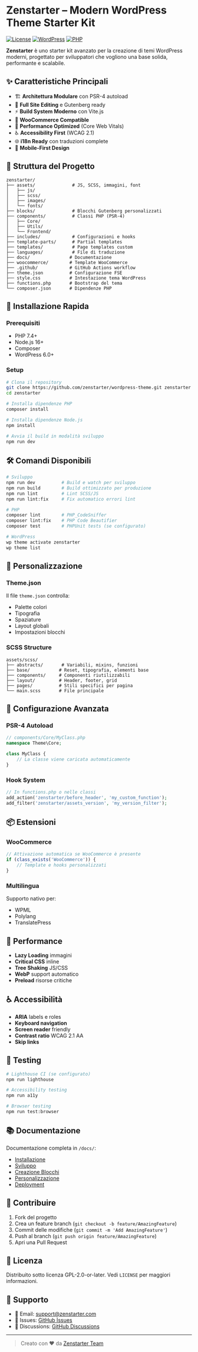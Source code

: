 
# Zenstarter – Modern WordPress Theme Starter Kit

[![License](https://img.shields.io/badge/license-GPL--2.0--or--later-blue.svg)](LICENSE)
[![WordPress](https://img.shields.io/badge/WordPress-6.0%2B-blue.svg)](https://wordpress.org)
[![PHP](https://img.shields.io/badge/PHP-7.4%2B-purple.svg)](https://php.net)

**Zenstarter** è uno starter kit avanzato per la creazione di temi WordPress moderni, progettato per sviluppatori che vogliono una base solida, performante e scalabile.

## ✨ Caratteristiche Principali

- 🏗️ **Architettura Modulare** con PSR-4 autoload
- 🎨 **Full Site Editing** e Gutenberg ready
- ⚡ **Build System Moderno** con Vite.js
- 🛒 **WooCommerce Compatible** 
- 🚀 **Performance Optimized** (Core Web Vitals)
- ♿ **Accessibility First** (WCAG 2.1)
- 🌐 **i18n Ready** con traduzioni complete
- 📱 **Mobile-First Design**

## 📁 Struttura del Progetto

```
zenstarter/
├── assets/              # JS, SCSS, immagini, font
│   ├── js/
│   ├── scss/
│   ├── images/
│   └── fonts/
├── blocks/              # Blocchi Gutenberg personalizzati
├── components/          # Classi PHP (PSR-4)
│   ├── Core/
│   ├── Utils/
│   └── Frontend/
├── includes/            # Configurazioni e hooks
├── template-parts/      # Partial templates
├── templates/           # Page templates custom
├── languages/           # File di traduzione
├── docs/               # Documentazione
├── woocommerce/        # Template WooCommerce
├── .github/            # GitHub Actions workflow
├── theme.json          # Configurazione FSE
├── style.css           # Intestazione tema WordPress
├── functions.php       # Bootstrap del tema
└── composer.json       # Dipendenze PHP
```

## 🚀 Installazione Rapida

### Prerequisiti
- PHP 7.4+
- Node.js 16+
- Composer
- WordPress 6.0+

### Setup

```bash
# Clona il repository
git clone https://github.com/zenstarter/wordpress-theme.git zenstarter
cd zenstarter

# Installa dipendenze PHP
composer install

# Installa dipendenze Node.js
npm install

# Avvia il build in modalità sviluppo
npm run dev
```

## 🛠️ Comandi Disponibili

```bash
# Sviluppo
npm run dev          # Build e watch per sviluppo
npm run build        # Build ottimizzato per produzione
npm run lint         # Lint SCSS/JS
npm run lint:fix     # Fix automatico errori lint

# PHP
composer lint        # PHP_CodeSniffer
composer lint:fix    # PHP Code Beautifier
composer test        # PHPUnit tests (se configurato)

# WordPress
wp theme activate zenstarter
wp theme list
```

## 🎨 Personalizzazione

### Theme.json
Il file `theme.json` controlla:
- Palette colori
- Tipografia
- Spaziature
- Layout globali
- Impostazioni blocchi

### SCSS Structure
```
assets/scss/
├── abstracts/       # Variabili, mixins, funzioni
├── base/           # Reset, tipografia, elementi base
├── components/     # Componenti riutilizzabili
├── layout/         # Header, footer, grid
├── pages/          # Stili specifici per pagina
└── main.scss       # File principale
```

## 🔧 Configurazione Avanzata

### PSR-4 Autoload
```php
// components/Core/MyClass.php
namespace Theme\Core;

class MyClass {
    // La classe viene caricata automaticamente
}
```

### Hook System
```php
// In functions.php o nelle classi
add_action('zenstarter/before_header', 'my_custom_function');
add_filter('zenstarter/assets_version', 'my_version_filter');
```

## 📦 Estensioni

### WooCommerce
```php
// Attivazione automatica se WooCommerce è presente
if (class_exists('WooCommerce')) {
    // Template e hooks personalizzati
}
```

### Multilingua
Supporto nativo per:
- WPML
- Polylang  
- TranslatePress

## 🚀 Performance

- **Lazy Loading** immagini
- **Critical CSS** inline
- **Tree Shaking** JS/CSS
- **WebP** support automatico
- **Preload** risorse critiche

## ♿ Accessibilità

- **ARIA** labels e roles
- **Keyboard navigation**
- **Screen reader** friendly
- **Contrast ratio** WCAG 2.1 AA
- **Skip links**

## 🧪 Testing

```bash
# Lighthouse CI (se configurato)
npm run lighthouse

# Accessibility testing
npm run a11y

# Browser testing
npm run test:browser
```

## 📚 Documentazione

Documentazione completa in `/docs/`:

- [Installazione](docs/installazione.md)
- [Sviluppo](docs/sviluppo.md)
- [Creazione Blocchi](docs/creazione-blocchi.md)
- [Personalizzazione](docs/personalizzazione.md)
- [Deployment](docs/deployment.md)

## 🤝 Contribuire

1. Fork del progetto
2. Crea un feature branch (`git checkout -b feature/AmazingFeature`)
3. Commit delle modifiche (`git commit -m 'Add AmazingFeature'`)
4. Push al branch (`git push origin feature/AmazingFeature`)
5. Apri una Pull Request

## 📄 Licenza

Distribuito sotto licenza GPL-2.0-or-later. Vedi `LICENSE` per maggiori informazioni.

## 🌟 Supporto

- 📧 Email: support@zenstarter.com
- 🐛 Issues: [GitHub Issues](https://github.com/zenstarter/wordpress-theme/issues)
- 💬 Discussions: [GitHub Discussions](https://github.com/zenstarter/wordpress-theme/discussions)

---

> Creato con ❤️ da [Zenstarter Team](https://zenstarter.com)
